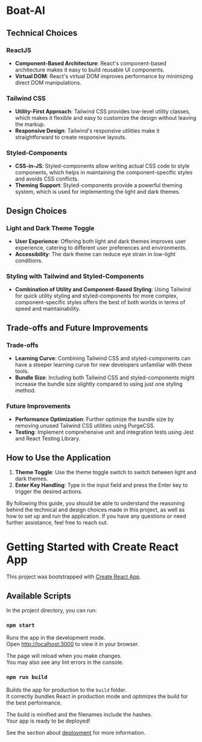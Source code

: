 # Boat-AI

## **Technical Choices**

### **ReactJS**

- **Component-Based Architecture**: React's component-based architecture makes it easy to build reusable UI components.
- **Virtual DOM**: React's virtual DOM improves performance by minimizing direct DOM manipulations.

### **Tailwind CSS**

- **Utility-First Approach**: Tailwind CSS provides low-level utility classes, which makes it flexible and easy to customize the design without leaving the markup.
- **Responsive Design**: Tailwind's responsive utilities make it straightforward to create responsive layouts.

### **Styled-Components**

- **CSS-in-JS**: Styled-components allow writing actual CSS code to style components, which helps in maintaining the component-specific styles and avoids CSS conflicts.
- **Theming Support**: Styled-components provide a powerful theming system, which is used for implementing the light and dark themes.

## **Design Choices**

### **Light and Dark Theme Toggle**

- **User Experience**: Offering both light and dark themes improves user experience, catering to different user preferences and environments.
- **Accessibility**: The dark theme can reduce eye strain in low-light conditions.

### **Styling with Tailwind and Styled-Components**

- **Combination of Utility and Component-Based Styling**: Using Tailwind for quick utility styling and styled-components for more complex, component-specific styles offers the best of both worlds in terms of speed and maintainability.

## **Trade-offs and Future Improvements**

### **Trade-offs**

- **Learning Curve**: Combining Tailwind CSS and styled-components can have a steeper learning curve for new developers unfamiliar with these tools.
- **Bundle Size**: Including both Tailwind CSS and styled-components might increase the bundle size slightly compared to using just one styling method.

### **Future Improvements**

- **Performance Optimization**: Further optimize the bundle size by removing unused Tailwind CSS utilities using PurgeCSS.
- **Testing**: Implement comprehensive unit and integration tests using Jest and React Testing Library.

## **How to Use the Application**

1. **Theme Toggle**: Use the theme toggle switch to switch between light and dark themes.
2. **Enter Key Handling**: Type in the input field and press the Enter key to trigger the desired actions.

By following this guide, you should be able to understand the reasoning behind the technical and design choices made in this project, as well as how to set up and run the application. If you have any questions or need further assistance, feel free to reach out.

# Getting Started with Create React App

This project was bootstrapped with [Create React App](https://github.com/facebook/create-react-app).

## Available Scripts

In the project directory, you can run:

### `npm start`

Runs the app in the development mode.\
Open [http://localhost:3000](http://localhost:3000) to view it in your browser.

The page will reload when you make changes.\
You may also see any lint errors in the console.


### `npm run build`

Builds the app for production to the `build` folder.\
It correctly bundles React in production mode and optimizes the build for the best performance.

The build is minified and the filenames include the hashes.\
Your app is ready to be deployed!

See the section about [deployment](https://facebook.github.io/create-react-app/docs/deployment) for more information.
